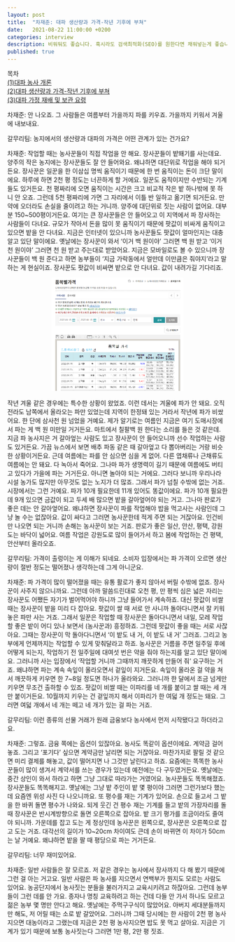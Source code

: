 ```yaml
---
layout: post
title:  "차재준: 대파 생산량과 가격-작년 기후에 부쳐"
date:   2021-08-22 11:00:00 +0200
categories: interview
description: 비워둬도 좋습니다. 혹시라도 검색최적화(SEO)를 원한다면 채워넣는게 좋습니다.
published: true
---
```

목차  
[(1)대파 농사 개론](https://pakiuki.github.io/interview/2021/08/22/farmingscallion1.html)  
[(2)대파 생산량과 가격-작년 기후에 부쳐](https://pakiuki.github.io/interview/2021/08/22/farmingscallion2.html)  
[(3)대파 가정 재배 및 보관 요령](https://pakiuki.github.io/interview/2021/08/22/farmingscallion3.html)   


차재준: 안 나오죠. 그 사람들은 여름부터 가을까지 파를 키우죠. 가을까지 키워서 겨울에 내보내요. 
 
갈무리팀: 농지에서의 생산량과 대파의 가격은 어떤 관계가 있는 건가요?

차재준: 작업할 때는 농사꾼들이 직접 작업을 안 해요. 장사꾼들이 밭뙈기를 사는데요. 양주의 작은 농지에는 장사꾼들도 잘 안 들어와요. 왜냐하면 대단위로 작업을 해야 되거든요. 장사꾼은 일꾼을 한 이삼십 명씩 움직이기 때문에 한 번 움직이는 돈이 크단 말이에요. 하루에 하면 2천 평 정도는 너끈하게 할 거에요. 일꾼도 움직이지만 수반되는 기계들도 있거든요. 천 평짜리에 오면 움직이는 시간은 크고 비교적 작은 밭 하나밖에 못 하니 안 오죠. 그런데 5천 평짜리에 가면 그 자리에서 이틀 반 일하고 옮기면 되거든요. 만약에 오더라도 손실을 줄이려고 하는 거니까.
양주에 대단위로 짓는 사람이 없어요. 대부분 150~500평이거든요. 여기는 큰 장사꾼들은 안 들어오고 이 지역에서 파 장사하는 사람들이 다녀요. 규모가 작아서 돈을 많이 못 움직이기 때문에 팟값이 비싸게 움직이고 있으면 밭을 안 다녀요. 
지금은 인터넷이 있으니까 농사꾼들도 팟값이 얼마인지는 대충 알고 있단 말이에요. 옛날에는 장사꾼이 와서 ‘이거 백 원이야’ 그러면 백 원 받고 ‘이거 천 원이야’ 그러면 천 원 받고 주는대로 받았어요. 지금은 모바일로도 볼 수 있으니까 장사꾼들이 백 원 준다고 하면 농부들이 ‘지금 가락동에서 얼만데 이만큼은 줘야지’라고 말하는 게 현실이죠. 장사꾼도 팟값이 비싸면 밭으로 안 다녀요. 값이 내려가길 기다리죠.

<p align="center">
  <img src="/asset/images/interviews/Chajaejun/garak_chart.png" width="300px" />
</p>
  
작년 겨울 같은 경우에는 특수한 상황이 왔었죠. 이런 데서는 겨울에 파가 안 돼요. 오직 전라도 남쪽에서 올라오는 파만 있었는데 지역이 한정돼 있는 거라서 작년에 파가 비쌌어요. 한 단에 삼사천 원 넘었을 거예요. 
제가 알기로는 여름인 지금은 여기 도매시장에서 파는 게 백 원 미만일 거거든요. 마트에서 칠팔백 원 한다는 소리를 들은 것 같은데. 지금 파 농사지은 거 갈아엎는 사람도 있고 장사꾼이 안 들어오니까 선수 작업하는 사람도 있거든요. 가끔 뉴스에서 보면 배추 파동 같은 때 갈아엎고 다 뽑아버리는 거랑 비슷한 상황이거든요.
근데 여름에는 파를 안 심으면 심을 게 없어. 다른 엽채류나 근채류도 여름에는 안 돼요. 다 녹아서 죽어요. 그나마 파가 생명력이 길기 때문에 여름에도 버티고 있다가 가을에 파는 거거든요. 아니면 놀아야 되는 거에요. 그러다 보니까 우리나라 시설 농가도 많지만 아무것도 없는 노지가 더 많죠. 그래서 파가 넘칠 수밖에 없는 거죠. 
시장에서는 그런 거예요. 파가 10개 필요한데 11개 있어도 똥값이에요. 파가 10개 필요한데 9개 있으면 금값이 되고 두세 배 많으면 밭을 갈아엎어야 되는 거고. 그나마 판로가 좋은 데는 안 갈아엎어요. 왜냐하면 장사꾼이 파를 작업해야 밥을 먹고사는 사람인데 그냥 놀 수는 없잖아요. 값이 싸다고 그러면 농사꾼한테 적게 주면 되는 거잖아요. 인건비만 나오면 되는 거니까 손해는 농사꾼이 보는 거죠. 판로가 좋은 일산, 안산, 평택, 강원도는 바닥이 넓어요. 여름 작업은 강원도로 많이 들어가서 하고 봄에 작업하는 건 평택, 안산부터 올라오죠.
 
갈무리팀: 가격이 출렁이는 게 이해가 되네요. 소비자 입장에서는 파 가격이 오르면 생산량이 절반 정도는 떨어졌나 생각하는데 그게 아니군요.
 
차재준: 파 가격이 많이 떨어졌을 때는 유통 활로가 좋지 않아서 버릴 수밖에 없죠. 장사꾼이 사주지 않으니까요. 그런데 아까 말씀드린대로 오천 평, 만 평씩 심은 넓은 자리는 장사꾼도 어쨌든 자기가 벌어먹어야 하니까 그냥 들어가서 계속하죠. 대신 팟값이 비쌀 때는 장사꾼이 밭을 미리 다 잡아요. 팟값이 쌀 때 서로 안 사니까 돌아다니면서 잘 키워놓은 파만 사는 거죠. 그래서 일꾼은 작업할 때 장사꾼은 돌아다니면서 내일, 모레 작업할 좋은 밭이 어디 있나 보면서 (농사꾼과) 흥정하죠.
그런데 팟값이 좋을 때는 서로 사잖아요. 그때는 장사꾼이 막 돌아다니면서 ‘이 밭도 내 거, 이 밭도 내 거’ 그러죠. 그리고 농부에게 언제까지는 작업할 수 있게 맞춰달라고 하죠. 농사꾼은 거름을 주면 일주일 후에 어떻게 되는지, 작업하기 전 일주일에 대여섯 번은 약을 줘야 하는지를 알고 있단 말이에요. 그러니까 사는 입장에서 ‘작업할 거니까 그때까지 깨끗하게 만들어 줘’ 요구하는 거죠.
왜냐하면 파는 계속 속잎이 올라오면서 겉잎이 지거든요. 속잎이 올라온 걸 약을 쳐서 깨끗하게 키우면 한 7~8일 정도면 하나가 올라와요. 그러니까 한 달에서 조금 넘게만 키우면 무조건 출하할 수 있죠. 팟값이 비쌀 때는 이파리를 네 개를 붙이고 쌀 때는 세 개만 붙이거든요. 10월까지 키우는 건 겉잎까지 해서 이파리가 한 여덟 개 정도는 돼요. 그러면 여덟 개에서 네 개는 떼고 네 개가 있는 걸 파는 거죠.
 
갈무리팀: 이런 종류의 선물 거래가 원래 금융보다 농사에서 먼저 시작됐다고 하더라고요.
 
차재준: 그렇죠. 금융 쪽에는 옵션이 있잖아요. 농사도 똑같이 옵션이에요. 계약금 걸어놓죠. 그리고 ‘포기다’ 싶으면 계약금만 날리면 되는 거잖아요. 마찬가지로 팔릴 것 같으면 미리 결제를 해놓고, 값이 떨어지면 나 그것만 날린다고 하죠. 
요즘에는 똑똑한 농사꾼들이 많이 생겨서 계약서를 쓰는 경우가 있는데 예전에는 다 구두였거든요. 옛날에는 중간 상인이 와서 하라고 하면 그냥 그대로 따라가는 거였어요. 농사꾼들도 똑똑해졌죠. 장사꾼들도 똑똑해지고. 옛날에는 그냥 밭 주인이 밭 몇 평이야 그러면 그런가보다 했는데 요즘엔 위성 사진 다 나오니까요. 
또 평수를 재는 기계가 있어요. 손으로 들고서 그 밭을 한 바퀴 돌면 평수가 나와요. 되게 웃긴 건 평수 재는 기계를 들고 밭의 가장자리를 돌 때 장사꾼은 반시계방향으로 돌면 오른쪽으로 잡아요. 밭 크기 평가를 조금이라도 줄여야 되니까. 가운데를 잡고 도는 게 정상인데 농사꾼은 왼쪽으로, 장사꾼은 오른쪽으로 잡고 도는 거죠. 대각선의 길이가 10~20cm 차이여도 큰데 손이 바뀌면 이 차이가 50cm는 날 거예요. 왜냐하면 밭을 팔 때 평당으로 파는 거거든요. 
 
갈무리팀: 너무 재미있어요.
 
차재준: 일반 사람들은 잘 모르죠. 저 같은 경우는 농사에서 장사까지 다 해 봤기 때문에 그런 걸 아는 거고요. 일반 사람은 파 농사를 지으면서 연백부가 뭔지도 모르는 사람도 있어요. 농공단지에서 농사짓는 분들을 불러가지고 교육시키려고 하잖아요. 그런데 농부들이 그런 데를 안 가요. 종자나 명칭 교육하려고 하는 건데 다들 안 가서 하나도 모르고 젊은 농부 몇 명만 안다고 해요. 
옛날에는 주먹구구식이 많았어요. 아버지 세대분들까지만 해도, 저 어릴 때는 소로 밭 갈았어요. 그러니까 그때 당시에는 한 사람이 2천 평 농사지으면 대농이라고 그랬는데 지금은 2천 평 농사지으면 밥도 못 먹고 살아요. 지금은 기계가 있기 때문에 보통 농사짓는다 그러면 1만 평, 2만 평 짓죠.
